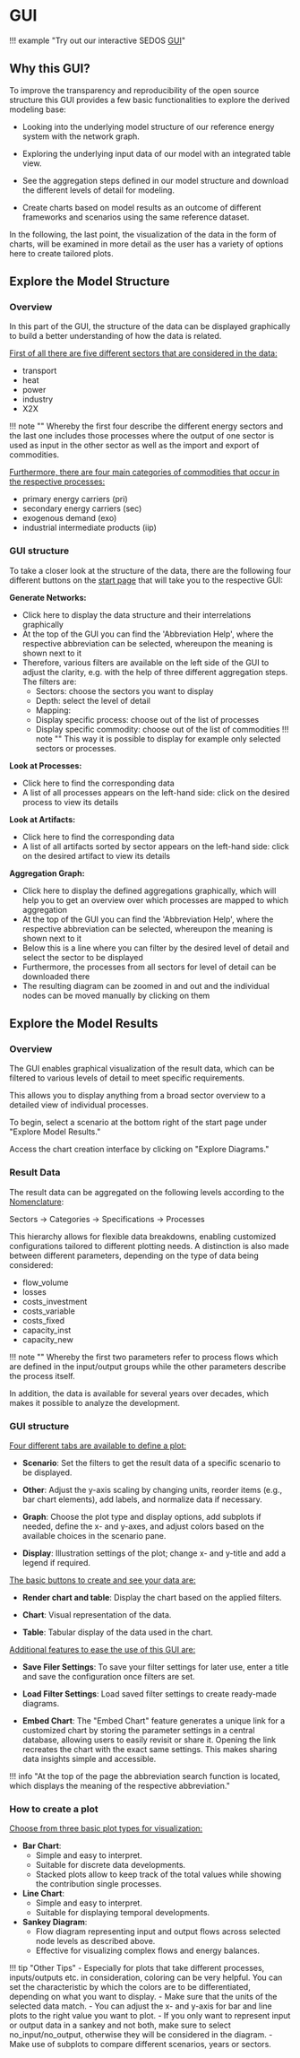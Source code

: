 # GUI
!!! example "Try out our interactive SEDOS [GUI](https://sedos.apps.rl-institut.de/)"

## Why this GUI?
To improve the transparency and reproducibility of the open source structure this GUI provides a few basic functionalities to explore the derived modeling base:

- Looking into the underlying model structure of our reference energy system with the network graph.

- Exploring the underlying input data of our model with an integrated table view.

- See the aggregation steps defined in our model structure and download the different levels of detail for modeling.

- Create charts based on model results as an outcome of different frameworks and scenarios using the same reference dataset.

In the following, the last point, the visualization of the data in the form of charts, will be examined in more detail as the user has a variety of options here to create tailored plots.

## Explore the Model Structure

### Overview

In this part of the GUI, the structure of the data can be displayed graphically to build a better understanding of how the data is related.

<ins>First of all there are five different sectors that are considered in the data:</ins>

- transport
- heat
- power
- industry
- X2X

!!! note ""
    Whereby the first four describe the different energy sectors and the last one includes those processes where the output of one sector is used as input in the other sector as well as the import and export of commodities.

<ins>Furthermore, there are four main categories of commodities that occur in the respective processes: </ins>

- primary energy carriers (pri)
- secondary energy carriers (sec)
- exogenous demand (exo)
- industrial intermediate products (iip)




### GUI structure

To take a closer look at the structure of the data, there are the following four different buttons on the [start page](https://sedos.apps.rl-institut.de/) that will take you to the respective GUI:

**Generate Networks:** 

- Click here to display the data structure and their interrelations graphically
- At the top of the GUI you can find the 'Abbreviation Help', where the respective abbreviation can be selected, whereupon the meaning is shown next to it
- Therefore, various filters are available on the left side of the GUI to adjust the clarity, e.g. with the help of three different aggregation steps. The filters are:
    - Sectors: choose the sectors you want to display 
    - Depth: select the level of detail
    - Mapping:
    - Display specific process: choose out of the list of processes 
    - Display specific commodity: choose out of the list of commodities
!!! note ""
    This way it is possible to display for example only selected sectors or processes.

**Look at Processes:**

- Click here to find the corresponding data
- A list of all processes appears on the left-hand side: click on the desired process to view its details

**Look at Artifacts:** 

- Click here to find the corresponding data
- A list of all artifacts sorted by sector appears on the left-hand side: click on the desired artifact to view its details

**Aggregation Graph:** 

- Click here to display the defined aggregations graphically, which will help you to get an overview over which processes are mapped to which aggregation
- At the top of the GUI you can find the 'Abbreviation Help', where the respective abbreviation can be selected, whereupon the meaning is shown next to it
- Below this is a line where you can filter by the desired level of detail and select the sector to be displayed
- Furthermore, the processes from all sectors for level of detail can be downloaded there
- The resulting diagram can be zoomed in and out and the individual nodes can be moved manually by clicking on them

## Explore the Model Results

### Overview

The GUI enables graphical visualization of the result data, which can be filtered to various levels of detail to meet specific requirements.

This allows you to display anything from a broad sector overview to a detailed view of individual processes.

To begin, select a scenario at the bottom right of the start page under "Explore Model Results." 

Access the chart creation interface by clicking on "Explore Diagrams."

### Result Data

The result data can be aggregated on the following levels according to the [Nomenclature](../data/nomenclature.md):

Sectors &rarr; Categories &rarr; Specifications &rarr; Processes

This hierarchy allows for flexible data breakdowns, enabling customized configurations tailored to different plotting needs.
A distinction is also made between different parameters, depending on the type of data being considered:

- flow_volume
- losses
- costs_investment
- costs_variable
- costs_fixed
- capacity_inst
- capacity_new

!!! note ""
    Whereby the first two parameters refer to process flows which are defined in the input/output groups while the other parameters describe the process itself.

In addition, the data is available for several years over decades, which makes it possible to analyze the development.

### GUI structure

<ins>Four different tabs are available to define a plot:</ins>

- **Scenario**: Set the filters to get the result data of a specific scenario to be displayed.

- **Other**: Adjust the y-axis scaling by changing units, reorder items (e.g., bar chart elements), add labels, and normalize data if necessary.

- **Graph**: Choose the plot type and display options, add subplots if needed, define the x- and y-axes, and adjust colors based on the available choices in the scenario pane.

- **Display**: Illustration settings of the plot; change x- and y-title and add a legend if required.

<ins>The basic buttons to create and see your data are:</ins>

- **Render chart and table**: Display the chart based on the applied filters.

- **Chart**: Visual representation of the data.

- **Table**: Tabular display of the data used in the chart.

<ins>Additional features to ease the use of this GUI are:</ins>

- **Save Filer Settings**: To save your filter settings for later use, enter a title and save the configuration once filters are set.

- **Load Filter Settings**: Load saved filter settings to create ready-made diagrams.

- **Embed Chart**: The "Embed Chart" feature generates a unique link for a customized chart by storing the parameter settings in a central database, allowing users to easily revisit or share it. 
Opening the link recreates the chart with the exact same settings. This makes sharing data insights simple and accessible. 


!!! info "At the top of the page the abbreviation search function is located, which displays the meaning of the respective abbreviation."




### How to create a plot

<ins>Choose from three basic plot types for visualization:</ins>

- **Bar Chart**: 
    - Simple and easy to interpret.
    - Suitable for discrete data developments.
    - Stacked plots allow to keep track of the total values while showing the contribution single processes.
- **Line Chart**:
    - Simple and easy to interpret.
    - Suitable for displaying temporal developments.
- **Sankey Diagram**:
    - Flow diagram representing input and output flows across selected node levels as described above.
    - Effective for visualizing complex flows and energy balances.


!!! tip "Other Tips"
      - Especially for plots that take different processes, inputs/outputs etc. in consideration, coloring can be very helpful. 
        You can set the characteristic by which the colors are to be differentiated, depending on what you want to display.
      - Make sure that the units of the selected data match.
      - You can adjust the x- and y-axis for bar and line plots to the right value you want to plot.
      - If you only want to represent input or output data in a sankey and not both, make sure to select no_input/no_output, otherwise they will be considered in the diagram.
      - Make use of subplots to compare different scenarios, years or sectors.






